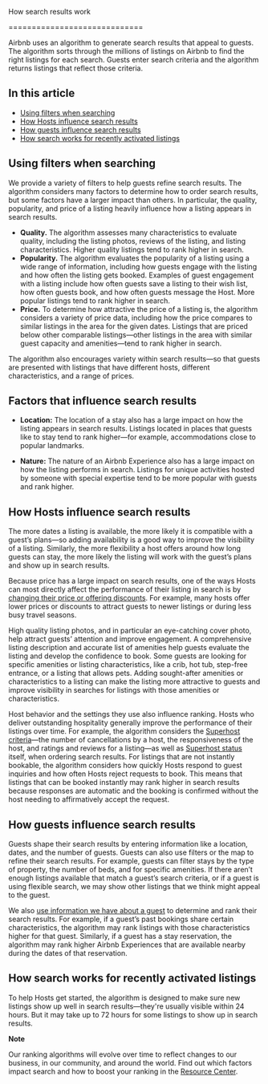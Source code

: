 How search results work




=============================

Airbnb uses an algorithm to generate search results that appeal to guests. The algorithm sorts through the millions of listings on Airbnb to find the right listings for each search. Guests enter search criteria and the algorithm returns listings that reflect those criteria.

In this article
---------------

* [Using filters when searching](#section-heading-1-0)
* [How Hosts influence search results](#section-heading-3-0)
* [How guests influence search results](#section-heading-4-0)
* [How search works for recently activated listings](#section-heading-4-1)

Using filters when searching
----------------------------

We provide a variety of filters to help guests refine search results. The algorithm considers many factors to determine how to order search results, but some factors have a larger impact than others. In particular, the quality, popularity, and price of a listing heavily influence how a listing appears in search results.

* **Quality.** The algorithm assesses many characteristics to evaluate quality, including the listing photos, reviews of the listing, and listing characteristics. Higher quality listings tend to rank higher in search.
* **Popularity.** The algorithm evaluates the popularity of a listing using a wide range of information, including how guests engage with the listing and how often the listing gets booked. Examples of guest engagement with a listing include how often guests save a listing to their wish list, how often guests book, and how often guests message the Host. More popular listings tend to rank higher in search.
* **Price.** To determine how attractive the price of a listing is, the algorithm considers a variety of price data, including how the price compares to similar listings in the area for the given dates. Listings that are priced below other comparable listings—other listings in the area with similar guest capacity and amenities—tend to rank higher in search.

The algorithm also encourages variety within search results—so that guests are presented with listings that have different hosts, different characteristics, and a range of prices.

Factors that influence search results  
---------------------------------------

* **Location:** The location of a stay also has a large impact on how the listing appears in search results. Listings located in places that guests like to stay tend to rank higher—for example, accommodations close to popular landmarks.  
    
* **Nature:** The nature of an Airbnb Experience also has a large impact on how the listing performs in search. Listings for unique activities hosted by someone with special expertise tend to be more popular with guests and rank higher.

How Hosts influence search results
----------------------------------

The more dates a listing is available, the more likely it is compatible with a guest’s plans—so adding availability is a good way to improve the visibility of a listing. Similarly, the more flexibility a host offers around how long guests can stay, the more likely the listing will work with the guest’s plans and show up in search results.

Because price has a large impact on search results, one of the ways Hosts can most directly affect the performance of their listing in search is by [changing their price or offering discounts](https://www.airbnb.com/d/promotions-you-can-apply). For example, many hosts offer lower prices or discounts to attract guests to newer listings or during less busy travel seasons.

High quality listing photos, and in particular an eye-catching cover photo, help attract guests’ attention and improve engagement. A comprehensive listing description and accurate list of amenities help guests evaluate the listing and develop the confidence to book. Some guests are looking for specific amenities or listing characteristics, like a crib, hot tub, step-free entrance, or a listing that allows pets. Adding sought-after amenities or characteristics to a listing can make the listing more attractive to guests and improve visibility in searches for listings with those amenities or characteristics.

Host behavior and the settings they use also influence ranking. Hosts who deliver outstanding hospitality generally improve the performance of their listings over time. For example, the algorithm considers the [Superhost criteria](https://www.airbnb.com/d/superhost)—the number of cancellations by a host, the responsiveness of the host, and ratings and reviews for a listing—as well as [Superhost status](https://www.airbnb.com/d/superhost) itself, when ordering search results. For listings that are not instantly bookable, the algorithm considers how quickly Hosts respond to guest inquiries and how often Hosts reject requests to book. This means that listings that can be booked instantly may rank higher in search results because responses are automatic and the booking is confirmed without the host needing to affirmatively accept the request.

How guests influence search results
-----------------------------------

Guests shape their search results by entering information like a location, dates, and the number of guests. Guests can also use filters or the map to refine their search results. For example, guests can filter stays by the type of property, the number of beds, and for specific amenities. If there aren’t enough listings available that match a guest’s search criteria, or if a guest is using flexible search, we may show other listings that we think might appeal to the guest. 

We also [use information we have about a guest](https://www.airbnb.com/help/article/2855/privacy-policy) to determine and rank their search results. For example, if a guest’s past bookings share certain characteristics, the algorithm may rank listings with those characteristics higher for that guest. Similarly, if a guest has a stay reservation, the algorithm may rank higher Airbnb Experiences that are available nearby during the dates of that reservation.

How search works for recently activated listings
------------------------------------------------

To help Hosts get started, the algorithm is designed to make sure new listings show up well in search results—they're usually visible within 24 hours. But it may take up to 72 hours for some listings to show up in search results.  

**Note** 

Our ranking algorithms will evolve over time to reflect changes to our business, in our community, and around the world. Find out which factors impact search and how to boost your ranking in the [Resource Center](https://www.airbnb.com/resources/hosting-homes/a/how-airbnb-search-works-44).